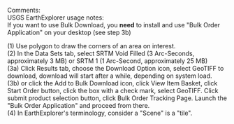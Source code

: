 Comments:<br>
USGS EarthExplorer usage notes:<br>
If you want to use Bulk Download, you **need** to install and use "Bulk Order Application" on your desktop (see step 3b)<br>

(1) Use polygon to draw the corners of an area on interest. <br>
(2) In the Data Sets tab, select SRTM Void Filled (3 Arc-Seconds, approximately 3 MB) or SRTM 1 (1 Arc-Second, approximately 25 MB) <br>
(3a) Click Results tab, choose the Download Option icon, select GeoTIFF to download, download will start after a while, depending on system load.<br>
(3b) or click the Add to Bulk Download icon, click View Item Basket, click Start Order button,  click the box with a check mark, select GeoTIFF. Click submit product selection button, click Bulk Order Tracking Page. Launch the "Bulk Order Application" and proceed from there.<br>
(4) In EarthExplorer's terminology, consider a "Scene" is a "tile".<br>
